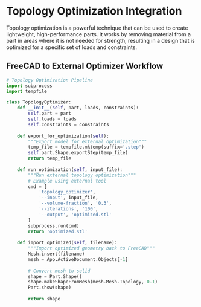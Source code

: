 # Topology Optimization Integration

Topology optimization is a powerful technique that can be used to create lightweight, high-performance parts. It works by removing material from a part in areas where it is not needed for strength, resulting in a design that is optimized for a specific set of loads and constraints.

## FreeCAD to External Optimizer Workflow

```python
# Topology Optimization Pipeline
import subprocess
import tempfile

class TopologyOptimizer:
    def __init__(self, part, loads, constraints):
        self.part = part
        self.loads = loads
        self.constraints = constraints
        
    def export_for_optimization(self):
        """Export model for external optimization"""
        temp_file = tempfile.mktemp(suffix='.step')
        self.part.Shape.exportStep(temp_file)
        return temp_file
    
    def run_optimization(self, input_file):
        """Run external topology optimization"""
        # Example using external tool
        cmd = [
            'topology_optimizer',
            '--input', input_file,
            '--volume-fraction', '0.3',
            '--iterations', '100',
            '--output', 'optimized.stl'
        ]
        subprocess.run(cmd)
        return 'optimized.stl'
    
    def import_optimized(self, filename):
        """Import optimized geometry back to FreeCAD"""
        Mesh.insert(filename)
        mesh = App.ActiveDocument.Objects[-1]
        
        # Convert mesh to solid
        shape = Part.Shape()
        shape.makeShapeFromMesh(mesh.Mesh.Topology, 0.1)
        Part.show(shape)
        
        return shape
```
